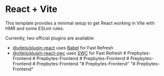 # React + Vite

This template provides a minimal setup to get React working in Vite with HMR and some ESLint rules.

Currently, two official plugins are available:

- [@vitejs/plugin-react](https://github.com/vitejs/vite-plugin-react/blob/main/packages/plugin-react/README.md) uses [Babel](https://babeljs.io/) for Fast Refresh
- [@vitejs/plugin-react-swc](https://github.com/vitejs/vite-plugin-react-swc) uses [SWC](https://swc.rs/) for Fast Refresh
#   P r e p b y t e s - F r o n t e n d  
 #   P r e p b y t e s - F r o n t e n d  
 #   P r e p b y t e s - F r o n t e n d  
 #   P r e p b y t e s - F r o n t e n d  
 #   P r e p b y t e s - F r o n t e n d  
 "# Prepbytes-Frontend" 
"# Prepbytes-Frontend" 
